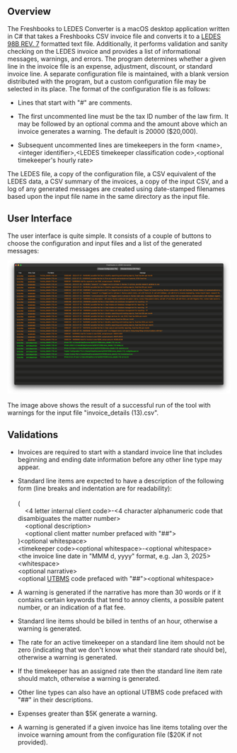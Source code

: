 Overview
-----------------------------------

The Freshbooks to LEDES Converter is a macOS desktop application written in C#
that takes a Freshbooks CSV invoice file and converts it to a
[LEDES 98B REV. 7](https://ledes.org/ledes-98b-format/) formatted text file.
Additionally, it performs validation and sanity checking on the LEDES invoice
and provides a list of informational messages, warnings, and errors.
The program determines whether a given line in the invoice file is an expense,
adjustment, discount, or standard invoice line. A separate configuration file
is maintained, with a blank version distributed with the program, but a custom
configuration file may be selected in its place. The format of the
configuration file is as follows:

*   Lines that start with "#" are comments.


*   The first uncommented line must be the tax ID number of the law firm. It
may be followed by an optional comma and the amount above which an invoice
generates a warning. The default is 20000 ($20,000).


*   Subsequent uncommented lines are timekeepers in the form
&lt;name>,&lt;integer identifier>,&lt;LEDES timekeeper classification
code>,&lt;optional timekeeper's hourly rate>

The LEDES file, a copy of the configuration file, a CSV equivalent of the
LEDES data, a CSV summary of the invoices, a copy of the input CSV, and a
log of any generated messages are created using date-stamped filenames
based upon the input file name in the same directory as the input file.

User Interface
-----------------------------------------

The user interface is quite simple. It consists of a couple of buttons to
choose the configuration and input files and a list of the generated
messages:

![](Interface.png)

The image above shows the result of a successful run of the tool with
warnings for the input file "invoice\_details (13).csv".

Validations
--------------------------------------

*   Invoices are required to start with a standard invoice line that
includes beginning and ending date information before any other line type
may appear.

  
* Standard line items are expected to have a description of the following
form (line breaks and indentation are for readability):\
\
    (\
    &nbsp;&nbsp;&nbsp;&nbsp;&lt;4 letter internal client code>-&lt;4 character alphanumeric code that disambiguates the matter number>\
    &nbsp;&nbsp;&nbsp;&nbsp;&lt;optional description>\
    &nbsp;&nbsp;&nbsp;&nbsp;&lt;optional client matter number prefaced with "##">\
    )&lt;optional whitespace>\
    &lt;timekeeper code>&lt;optional whitespace>-&lt;optional whitespace>\
    &lt;the invoice line date in "MMM d, yyyy" format, e.g. Jan 3, 2025>&lt;whitespace>\
    &lt;optional narrative>\
    &lt;optional [UTBMS](https://utbms.com/) code prefaced with "##">&lt;optional whitespace>


*   A warning is generated if the narrative has more than 30 words or if it
contains certain keywords that tend to annoy clients, a possible patent
number, or an indication of a flat fee.


*   Standard line items should be billed in tenths of an hour, otherwise a
warning is generated.


*   The rate for an active timekeeper on a standard line item should not be
zero (indicating that we don't know what their standard rate should be),
otherwise a warning is generated.


*   If the timekeeper has an assigned rate then the standard line item rate
should match, otherwise a warning is generated.


*   Other line types can also have an optional UTBMS code prefaced with "##"
in their descriptions.


*   Expenses greater than $5K generate a warning.


*   A warning is generated if a given invoice has line items totaling over
the invoice warning amount from the configuration file ($20K if not provided).


